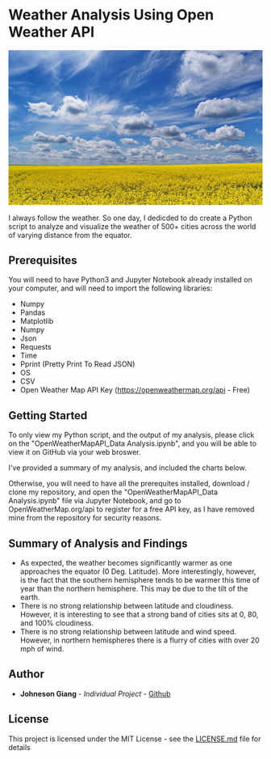 # Weather Analysis Using Open Weather API

![intro_pic](images/intro_pic.jpg)


I always follow the weather. So one day, I dedicded to do create a Python script to analyze and visualize the weather of 500+ cities across the world of varying distance from the equator.

## Prerequisites

You will need to have Python3 and Jupyter Notebook already installed on your computer, and will need to import the following libraries:
* Numpy
* Pandas
* Matplotlib
* Numpy
* Json
* Requests
* Time
* Pprint (Pretty Print To Read JSON)
* OS
* CSV
* Open Weather Map API Key (https://openweathermap.org/api - Free)
  
## Getting Started

To only view my Python script, and the output of my analysis, please click on the "OpenWeatherMapAPI_Data Analysis.ipynb", and you will be able to view it on GitHub via your web broswer.

I've provided a summary of my analysis, and included the charts below.

Otherwise, you will need to have all the prerequites installed, download / clone my repository, and open the "OpenWeatherMapAPI_Data Analysis.ipynb" file via Jupyter Notebook, and go to OpenWeatherMap.org/api to register for a free API key, as I have removed mine from the repository for security reasons.

## Summary of Analysis and Findings
* As expected, the weather becomes significantly warmer as one approaches the equator (0 Deg. Latitude). More interestingly, however, is the fact that the southern hemisphere tends to be warmer this time of year than the northern hemisphere. This may be due to the tilt of the earth.
* There is no strong relationship between latitude and cloudiness. However, it is interesting to see that a strong band of cities sits at 0, 80, and 100% cloudiness.
* There is no strong relationship between latitude and wind speed. However, in northern hemispheres there is a flurry of cities with over 20 mph of wind.






## Author

* **Johneson Giang** - *Individual Project* - [Github](https://github.com/jhustles)

## License

This project is licensed under the MIT License - see the [LICENSE.md](LICENSE.md) file for details
